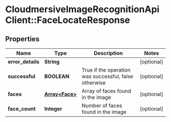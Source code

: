 # CloudmersiveImageRecognitionApiClient::FaceLocateResponse

## Properties
Name | Type | Description | Notes
------------ | ------------- | ------------- | -------------
**error_details** | **String** |  | [optional] 
**successful** | **BOOLEAN** | True if the operation was successful, false otherwise | [optional] 
**faces** | [**Array&lt;Face&gt;**](Face.md) | Array of faces found in the image | [optional] 
**face_count** | **Integer** | Number of faces found in the image | [optional] 


